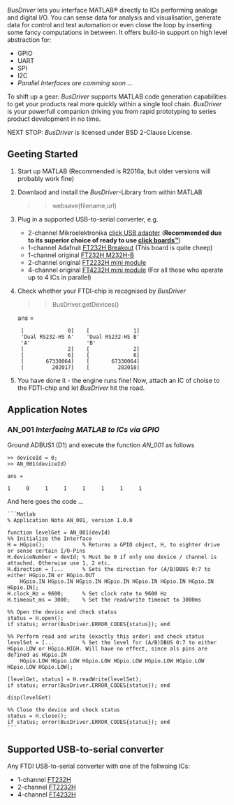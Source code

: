 *BusDriver* lets you interface MATLAB® directly to ICs performing analoge and digital I/O. You can sense data for analysis and visualisation, generate data for control and test automation or even close the loop by inserting some fancy computations in between. It offers build-in support on high level abstraction for: 

* GPIO
* UART
* SPI
* I2C
* *Parallel Interfaces are comming soon ...*

To shift up a gear: *BusDriver* supports MATLAB code generation capabilities to get your products real more quickly within a single tool chain. *BusDriver* is your powerfull companion driving you from rapid prototyping to series product development in no time.

NEXT STOP: *BusDriver* is licensed under BSD 2-Clause License.

## Geeting Started
1. Start up MATLAB (Recommended is R2016a, but older versions will probably work fine)
2. Downlaod and install the *BusDriver*-Library from within MATLAB
	
	>> websave(filename,url)		
3. Plug in a supported USB-to-serial converter, e.g.
	* 2-channel Mikroelektronika [click USB adapter](http://www.mikroe.com/click/usb-adapter/) (**Recommended due to its superior choice of ready to use [click boards™](http://www.mikroe.com/click/)**)
	* 1-channel Adafruit [FT232H Breakout](https://www.adafruit.com/products/2264) (This board is quite cheep)
	* 1-channel original [FT232H M232H-B](http://www.ftdichip.com/Products/Modules/DevelopmentModules.htm#UM232H-B) 	
	* 2-channel original [FT2232H mini module](http://www.ftdichip.com/Products/Modules/DevelopmentModules.htm#FT2232H_Mini)
	* 4-channel original [FT4232H mini module](http://www.ftdichip.com/Products/Modules/DevelopmentModules.htm#FT4232H_Mini) (For all those who operate up to 4 ICs in parallel)
4. Check whether your FTDI-chip is recognised by *BusDriver*	
		
	>> BusDriver.getDevices()
		
	ans =
		 
    	[              0]    [              1]
    	'Dual RS232-HS A'    'Dual RS232-HS B'
    	'A'                  'B'              
    	[              2]    [              2]
    	[              6]    [              6]
    	[       67330064]    [       67330064]
    	[         202017]    [         202018]

5. You have done it - the engine runs fine! Now, attach an IC of choise to the FDTI-chip and let *BusDriver* hit the road.

## Application Notes
### AN_001 *Interfacing MATLAB to ICs via GPIO*
Ground ADBUS1 (D1) and execute the function *AN_001* as follows

	>> deviceId = 0;
	>> AN_001(deviceId)
	
	ans =
	
	1     0     1     1     1     1     1     1

And here goes the code ... 

	```Matlab	
	% Application Note AN_001, version 1.0.0
	
	function levelGet = AN_001(devId)
	%% Initialize the Interface
	H = HGpio();            % Returns a GPIO object, H, to eighter drive or sense certain I/O-Pins
	H.deviceNumber = devId; % Must be 0 if only one device / channel is attached. Otherwise use 1, 2 etc.
	H.direction = [...      % Sets the direction for (A/B)DBUS 0:7 to either HGpio.IN or HGpio.OUT
	    HGpio.IN HGpio.IN HGpio.IN HGpio.IN HGpio.IN HGpio.IN HGpio.IN HGpio.IN];
	H.clock_Hz = 9600;      % Set clock rate to 9600 Hz
	H.timeout_ms = 3000;    % Set the read/write timeout to 3000ms
	
	%% Open the device and check status
	status = H.open();
	if status; error(BusDriver.ERROR_CODES{status}); end
	
	%% Perform read and write (exactly this order) and check status
	levelSet = [...         % Set the level for (A/B)DBUS 0:7 to either HGpio.LOW or HGpio.HIGH. Will have no effect, since als pins are defined as HGpio.IN
	    HGpio.LOW HGpio.LOW HGpio.LOW HGpio.LOW HGpio.LOW HGpio.LOW HGpio.LOW HGpio.LOW];
	
	[levelGet, status] = H.readWrite(levelSet);
	if status; error(BusDriver.ERROR_CODES{status}); end
	
	disp(levelGet)
	
	%% Close the device and check status
	status = H.close();
	if status; error(BusDriver.ERROR_CODES{status}); end
	```
## Supported USB-to-serial converter
Any FTDI USB-to-serial converter with one of the follwoing  ICs:

* 1-channel [FT232H](http://www.ftdichip.com/Products/ICs/FT232H.htm)
* 2-channel [FT2232H](http://www.ftdichip.com/Products/ICs/FT2232H.htm)
* 4-channel [FT4232H](http://www.ftdichip.com/Products/ICs/FT4232H.htm)
